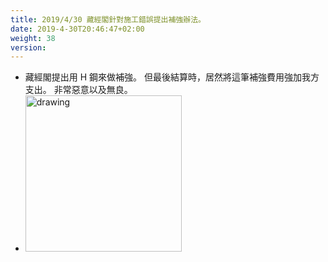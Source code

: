 ```yaml
---
title: 2019/4/30 藏經閣針對施工錯誤提出補強辦法。
date: 2019-4-30T20:46:47+02:00
weight: 38
version: 
---
```


- 藏經閣提出用 H 鋼來做補強。 但最後結算時，居然將這筆補強費用強加我方支出。 非常惡意以及無良。
- <img src="experimental/image/4-30.jpg" alt="drawing" width="250"/> 
